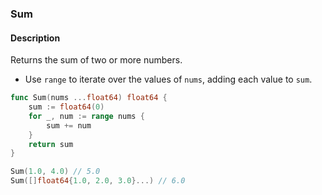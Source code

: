### Sum

#### Description

Returns the sum of two or more numbers.

- Use `range` to iterate over the values of `nums`, adding each value to `sum`.

```go
func Sum(nums ...float64) float64 {
	sum := float64(0)
	for _, num := range nums {
		sum += num
	}
	return sum
}
```

```go
Sum(1.0, 4.0) // 5.0
Sum([]float64{1.0, 2.0, 3.0}...) // 6.0
```
